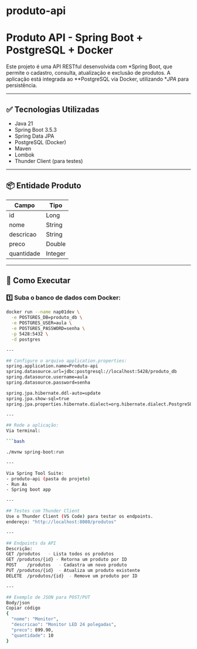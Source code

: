 # produto-api
# Produto API - Spring Boot + PostgreSQL + Docker

Este projeto é uma API RESTful desenvolvida com *Spring Boot, que permite o cadastro, consulta, atualização e exclusão de produtos. A aplicação está integrada ao **PostgreSQL via Docker, utilizando **JPA* para persistência.

---

## ✅ Tecnologias Utilizadas

- Java 21
- Spring Boot 3.5.3
- Spring Data JPA
- PostgreSQL (Docker)
- Maven
- Lombok
- Thunder Client (para testes)

---

## 📦 Entidade Produto

| Campo      | Tipo     |
|------------|----------|
| id         | Long     |
| nome       | String   |
| descricao  | String   |
| preco      | Double   |
| quantidade | Integer  |

---

## 🚀 Como Executar

### 1️⃣ Suba o banco de dados com Docker:

```bash
docker run --name nap01dev \
  -e POSTGRES_DB=produto_db \
  -e POSTGRES_USER=aula \
  -e POSTGRES_PASSWORD=senha \
  -p 5428:5432 \
  -d postgres

---

## Configure o arquivo application.properties:
spring.application.name=Produto-api
spring.datasource.url=jdbc:postgresql://localhost:5428/produto_db
spring.datasource.username=aula
spring.datasource.password=senha

spring.jpa.hibernate.ddl-auto=update
spring.jpa.show-sql=true
spring.jpa.properties.hibernate.dialect=org.hibernate.dialect.PostgreSQLDialect

---

## Rode a aplicação:
Via terminal:

```bash

./mvnw spring-boot:run

---

Via Spring Tool Suite:
- produto-api (pasta do projeto)
- Run As
- Spring boot app

---

## Testes com Thunder Client
Use o Thunder Client (VS Code) para testar os endpoints.
endereço: "http://localhost:8080/produtos"

---

## Endpoints da API
Descrição:
GET	/produtos	- Lista todos os produtos
GET	/produtos/{id} - Retorna um produto por ID
POST	/produtos	- Cadastra um novo produto
PUT	/produtos/{id}	- Atualiza um produto existente
DELETE	/produtos/{id}	- Remove um produto por ID

---

## Exemplo de JSON para POST/PUT
Body/json
Copiar código
{
  "nome": "Monitor",
  "descricao": "Monitor LED 24 polegadas",
  "preco": 899.90,
  "quantidade": 10
}



